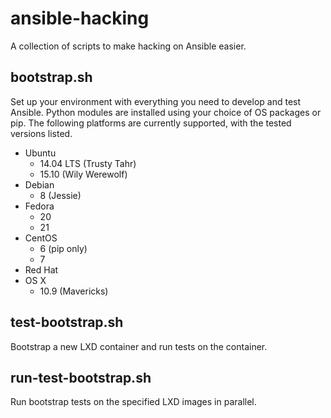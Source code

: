 # ansible-hacking
A collection of scripts to make hacking on Ansible easier.

## bootstrap.sh
Set up your environment with everything you need to develop and test Ansible. 
Python modules are installed using your choice of OS packages or pip.
The following platforms are currently supported, with the tested versions listed.
  * Ubuntu
    * 14.04 LTS (Trusty Tahr)
    * 15.10 (Wily Werewolf)
  * Debian
    * 8 (Jessie)
  * Fedora
    * 20
    * 21
  * CentOS
    * 6 (pip only)
    * 7
  * Red Hat
  * OS X
    * 10.9 (Mavericks)

## test-bootstrap.sh
Bootstrap a new LXD container and run tests on the container.

## run-test-bootstrap.sh
Run bootstrap tests on the specified LXD images in parallel.
